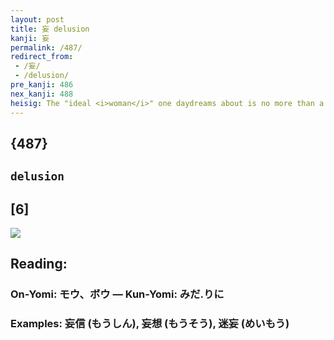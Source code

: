 ```yaml
---
layout: post
title: 妄 delusion
kanji: 妄
permalink: /487/
redirect_from:
 - /妄/
 - /delusion/
pre_kanji: 486
nex_kanji: 488
heisig: The "ideal <i>woman</i>" one daydreams about is no more than a <b>delusion</b>. Hence, <i>perish</i> the thought of her.
---
```


## {487}

## `delusion`

## [6]

<div class="stroke"><img src="E5A684.png" /></div>

## Reading:

### On-Yomi: モウ、ボウ &mdash; Kun-Yomi: みだ.りに

### Examples: 妄信 (もうしん), 妄想 (もうそう), 迷妄 (めいもう)
